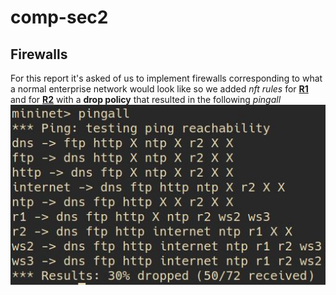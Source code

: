 # comp-sec2
## Firewalls
For this report it's asked of us to implement firewalls corresponding to what a normal enterprise network would look like so we added *nft rules* for [**R1**](https://github.com/l3un4m/comp-sec2/blob/main/r1.nft) and for [**R2**](https://github.com/l3un4m/comp-sec2/blob/main/r2.nft) with a **drop policy** that resulted in the following *pingall*
![a](/screenshots/pingall.png)
